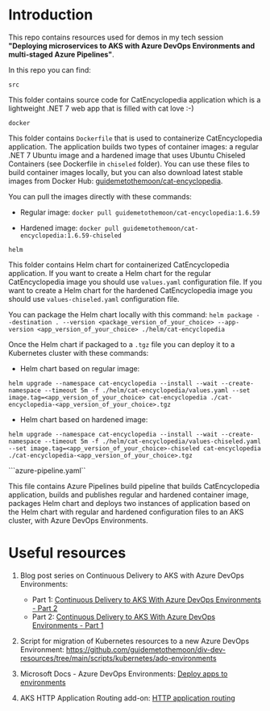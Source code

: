 # Introduction

This repo contains resources used for demos in my tech session **"Deploying microservices to AKS with Azure DevOps Environments and multi-staged Azure Pipelines"**.

In this repo you can find:

```src``` 

This folder contains source code for CatEncyclopedia application which is a lightweight .NET 7 web app that is filled with cat love :-)

```docker``` 

This folder contains ```Dockerfile``` that is used to containerize CatEncyclopedia application. The application builds two types of container images: a regular .NET 7 Ubuntu image and a hardened image that uses Ubuntu Chiseled Containers (see Dockerfile in ```chiseled``` folder). You can use these files to build container images locally, but you can also download latest stable images from Docker Hub: [guidemetothemoon/cat-encyclopedia](https://hub.docker.com/r/guidemetothemoon/cat-encyclopedia). 

You can pull the images directly with these commands:

- Regular image: ```docker pull guidemetothemoon/cat-encyclopedia:1.6.59```

- Hardened image: ```docker pull guidemetothemoon/cat-encyclopedia:1.6.59-chiseled```

```helm```

This folder contains Helm chart for containerized CatEncyclopedia application. If you want to create a Helm chart for the regular CatEncyclopedia image you should use ```values.yaml``` configuration file. If you want to create a Helm chart for the hardened CatEncyclopedia image you should use ```values-chiseled.yaml``` configuration file.

You can package the Helm chart locally with this command: 
```helm package --destination . --version <package_version_of_your_choice> --app-version <app_version_of_your_choice> ./helm/cat-encyclopedia```

Once the Helm chart if packaged to a ```.tgz``` file you can deploy it to a Kubernetes cluster with these commands:

- Helm chart based on regular image: 

```helm upgrade --namespace cat-encyclopedia --install --wait --create-namespace --timeout 5m -f ./helm/cat-encyclopedia/values.yaml --set image.tag=<app_version_of_your_choice> cat-encyclopedia ./cat-encyclopedia-<app_version_of_your_choice>.tgz```

- Helm chart based on hardened image:

```helm upgrade --namespace cat-encyclopedia --install --wait --create-namespace --timeout 5m -f ./helm/cat-encyclopedia/values-chiseled.yaml --set image.tag=<app_version_of_your_choice>-chiseled cat-encyclopedia ./cat-encyclopedia-<app_version_of_your_choice>.tgz```

```azure-pipeline.yaml``

This file contains Azure Pipelines build pipeline that builds CatEncyclopedia application, builds and publishes regular and hardened container image, packages Helm chart and deploys two instances of application based on the Helm chart with regular and hardened configuration files to an AKS cluster, with Azure DevOps Environments.

# Useful resources

1. Blog post series on Continuous Delivery to AKS with Azure DevOps Environments:
    * Part 1: [Continuous Delivery to AKS With Azure DevOps Environments - Part 2](https://kristhecodingunicorn.com/post/k8s_ado_envs-1)
    * Part 2: [Continuous Delivery to AKS With Azure DevOps Environments - Part 1](https://kristhecodingunicorn.com/post/k8s_ado_envs-2)

2. Script for migration of Kubernetes resources to a new Azure DevOps Environment: https://github.com/guidemetothemoon/div-dev-resources/tree/main/scripts/kubernetes/ado-environments

3. Microsoft Docs - Azure DevOps Environments: [Deploy apps to environments](https://docs.microsoft.com/en-us/azure/devops/pipelines/process/environments?view=azure-devops)

4. AKS HTTP Application Routing add-on: [HTTP application routing](https://docs.microsoft.com/en-us/azure/aks/http-application-routing)
